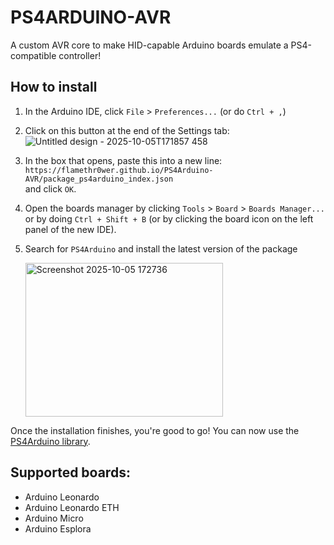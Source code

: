 # PS4ARDUINO-AVR

A custom AVR core to make HID-capable Arduino boards emulate a PS4-compatible controller!

## How to install
1) In the Arduino IDE, click `File` > `Preferences...` (or do `Ctrl + ,`)
   
2) Click on this button at the end of the Settings tab:
   ![Untitled design - 2025-10-05T171857 458](https://github.com/user-attachments/assets/58d9b945-638c-47d8-951d-d997bbc6b5e2)

3) In the box that opens, paste this into a new line: \
   `https://flamethr0wer.github.io/PS4Arduino-AVR/package_ps4arduino_index.json` \
   and click `OK`.

6) Open the boards manager by clicking `Tools` > `Board` > `Boards Manager...` or by doing `Ctrl + Shift + B` (or by clicking the board icon on the left panel of the new IDE).

7) Search for `PS4Arduino` and install the latest version of the package

   <img width="316" height="246" alt="Screenshot 2025-10-05 172736" src="https://github.com/user-attachments/assets/85a3a07f-4cd6-4faa-9ce4-6c5abbc8c813" />

Once the installation finishes, you're good to go! You can now use the [PS4Arduino library](https://github.com/Flamethr0wer/PS4Arduino).

## Supported boards:
- Arduino Leonardo
- Arduino Leonardo ETH
- Arduino Micro
- Arduino Esplora
